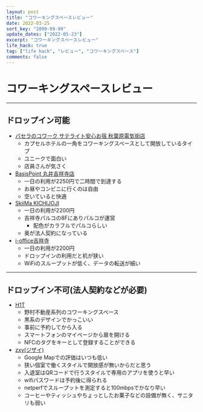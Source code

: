 ```yaml
---
layout: post
title: "コワーキングスペースレビュー"
date: 2022-03-25
sort_key: "2099-99-99"
update_dates: ["2022-05-23"]
excerpt: "コワーキングスペースレビュー"
life_hack: true
tag: ["life hack", "レビュー", "コワーキングスペース"]
comments: false
---
```


# コワーキングスペースレビュー

---

## ドロップイン可能
 - [パセラのコワーク サテライト安心お宿 秋葉原電気街店](https://coworking-japan.org/coworking/%E3%83%91%E3%82%BB%E3%83%A9%E3%81%AE%E3%82%B3%E3%83%AF%E3%83%BC%E3%82%AF-%E3%82%B5%E3%83%86%E3%83%A9%E3%82%A4%E3%83%88%E5%AE%89%E5%BF%83%E3%81%8A%E5%AE%BF-%E7%A7%8B%E8%91%89%E5%8E%9F%E9%9B%BB%E6%B0%97/)
   - カプセルホテルの一角をコワーキングスペースとして開放しているタイプ
   - ユニークで面白い
   - 店員さんが気さく
 - [BasisPoint 丸井吉祥寺店](https://g.page/basispoint-kichijoji?share)
   - 一日の利用が2250円で二時間で到達する
   - お昼やコンビニに行くのは自由
   - 空いていると快適
 - [SkiiMa KICHIJOJI](https://goo.gl/maps/iREvTHz8HiFzLApq8)
   - 一日の利用が2200円
   - 吉祥寺パルコの8Fにありパルコが運営
     - 配色がカラフルでパルコらしい
   - 奥が法人契約になっている
 - [i-office吉祥寺](https://goo.gl/maps/KRVdx36P7bAkzMzW6)
   - 一日の利用が2200円
   - ドロップインの利用だと机が狭い
   - WiFiのスループットが低く、データの転送が細い

---

## ドロップイン不可(法人契約などが必要)
 - [H1T](https://www.h1t-web.com/)
   - 野村不動産系列のコワーキングスペース
   - 黒系のデザインでかっこいい
   - 事前に予約してから入る
   - スマートフォンのマイページから扉を開ける
   - NFCのタグをキーとして登録することができる
 - [zxy(ジザイ)](https://zxy.work)
   - Google Mapでの評価はいつも低い
   - 狭い個室で働くスタイルで開放感が無いからだと思う
   - 入退室はQRコードで行うスタイルで専用のアプリを使うと早い
   - wifiパスワードは予約後に得られる
   - netperfでスループットを測定すると100mbpsでかなり早い
   - コーヒーやティッシュやちょっとしたお菓子などの設備が無く、サニタリも弱い

